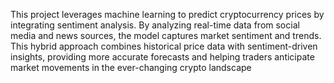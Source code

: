 This project leverages machine learning to predict cryptocurrency prices by integrating sentiment analysis. By analyzing real-time data from social media and news sources, the model captures market sentiment and trends. This hybrid approach combines historical price data with sentiment-driven insights, providing more accurate forecasts and helping traders anticipate market movements in the ever-changing crypto landscape  
 
 
